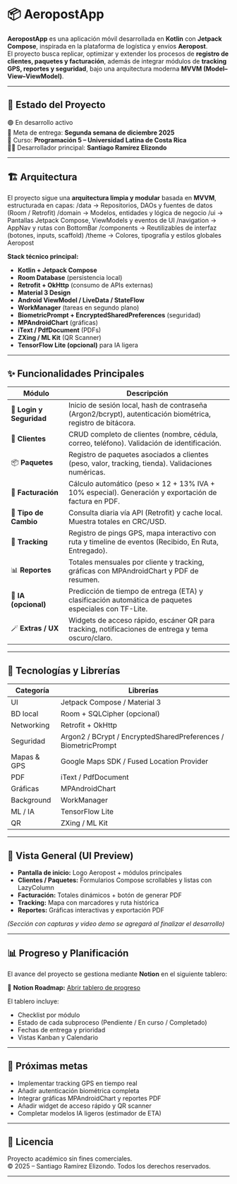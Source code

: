 # 📦 AeropostApp

**AeropostApp** es una aplicación móvil desarrollada en **Kotlin** con **Jetpack Compose**, inspirada en la plataforma de logística y envíos **Aeropost**.  
El proyecto busca replicar, optimizar y extender los procesos de **registro de clientes, paquetes y facturación**, además de integrar módulos de **tracking GPS, reportes y seguridad**, bajo una arquitectura moderna **MVVM (Model–View–ViewModel)**.

---

## 🚀 Estado del Proyecto

🟢 En desarrollo activo  
📅 Meta de entrega: **Segunda semana de diciembre 2025**  
📍 Curso: **Programación 5 – Universidad Latina de Costa Rica**  
👨‍💻 Desarrollador principal: **Santiago Ramírez Elizondo**

---

## 🏗️ Arquitectura

El proyecto sigue una **arquitectura limpia y modular** basada en **MVVM**, estructurada en capas:
/data → Repositorios, DAOs y fuentes de datos (Room / Retrofit)
/domain → Modelos, entidades y lógica de negocio
/ui → Pantallas Jetpack Compose, ViewModels y eventos de UI
/navigation → AppNav y rutas con BottomBar
/components → Reutilizables de interfaz (botones, inputs, scaffold)
/theme → Colores, tipografía y estilos globales Aeropost


**Stack técnico principal:**
- **Kotlin + Jetpack Compose**
- **Room Database** (persistencia local)
- **Retrofit + OkHttp** (consumo de APIs externas)
- **Material 3 Design**
- **Android ViewModel / LiveData / StateFlow**
- **WorkManager** (tareas en segundo plano)
- **BiometricPrompt + EncryptedSharedPreferences** (seguridad)
- **MPAndroidChart** (gráficas)
- **iText / PdfDocument** (PDFs)
- **ZXing / ML Kit** (QR Scanner)
- **TensorFlow Lite (opcional)** para IA ligera

---

## ✨ Funcionalidades Principales

| Módulo | Descripción |
|---------|-------------|
| 🔐 **Login y Seguridad** | Inicio de sesión local, hash de contraseña (Argon2/bcrypt), autenticación biométrica, registro de bitácora. |
| 👥 **Clientes** | CRUD completo de clientes (nombre, cédula, correo, teléfono). Validación de identificación. |
| 📦 **Paquetes** | Registro de paquetes asociados a clientes (peso, valor, tracking, tienda). Validaciones numéricas. |
| 🧾 **Facturación** | Cálculo automático (peso × 12 + 13% IVA + 10% especial). Generación y exportación de factura en PDF. |
| 💱 **Tipo de Cambio** | Consulta diaria vía API (Retrofit) y cache local. Muestra totales en CRC/USD. |
| 📍 **Tracking** | Registro de pings GPS, mapa interactivo con ruta y timeline de eventos (Recibido, En Ruta, Entregado). |
| 📊 **Reportes** | Totales mensuales por cliente y tracking, gráficas con MPAndroidChart y PDF de resumen. |
| 🧠 **IA (opcional)** | Predicción de tiempo de entrega (ETA) y clasificación automática de paquetes especiales con TF-Lite. |
| 🪄 **Extras / UX** | Widgets de acceso rápido, escáner QR para tracking, notificaciones de entrega y tema oscuro/claro. |

---

## 🧰 Tecnologías y Librerías

| Categoría | Librerías |
|------------|-----------|
| UI | Jetpack Compose / Material 3 |
| BD local | Room + SQLCipher (opcional) |
| Networking | Retrofit + OkHttp |
| Seguridad | Argon2 / BCrypt / EncryptedSharedPreferences / BiometricPrompt |
| Mapas & GPS | Google Maps SDK / Fused Location Provider |
| PDF | iText / PdfDocument |
| Gráficas | MPAndroidChart |
| Background | WorkManager |
| ML / IA | TensorFlow Lite |
| QR | ZXing / ML Kit |

---

## 📱 Vista General (UI Preview)

- **Pantalla de inicio:** Logo Aeropost + módulos principales  
- **Clientes / Paquetes:** Formularios Compose scrollables y listas con LazyColumn  
- **Facturación:** Totales dinámicos + botón de generar PDF  
- **Tracking:** Mapa con marcadores y ruta histórica  
- **Reportes:** Gráficas interactivas y exportación PDF  

*(Sección con capturas y video demo se agregará al finalizar el desarrollo)*

---

## 📊 Progreso y Planificación

El avance del proyecto se gestiona mediante **Notion** en el siguiente tablero:  

🔗 **Notion Roadmap:** [Abrir tablero de progreso]([https://www.notion.so/TU_LINK_AQUI](https://www.notion.so/291122423059802c9e65ea98ea9b89b8?v=2911224230598043a304000ccefd6ead&source=copy_link))

El tablero incluye:
- Checklist por módulo  
- Estado de cada subproceso (Pendiente / En curso / Completado)  
- Fechas de entrega y prioridad  
- Vistas Kanban y Calendario  

---

## 🧩 Próximas metas

- Implementar tracking GPS en tiempo real  
- Añadir autenticación biométrica completa  
- Integrar gráficas MPAndroidChart y reportes PDF  
- Añadir widget de acceso rápido y QR scanner  
- Completar modelos IA ligeros (estimador de ETA)

---

## 🧾 Licencia

Proyecto académico sin fines comerciales.  
© 2025 – Santiago Ramírez Elizondo. Todos los derechos reservados.

---


